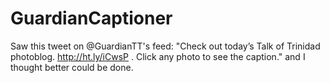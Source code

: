GuardianCaptioner
=================

Saw this tweet on @GuardianTT's feed: "Check out today’s Talk of Trinidad photoblog. http://ht.ly/iCwsP . Click any photo to see the caption." and I thought better could be done.